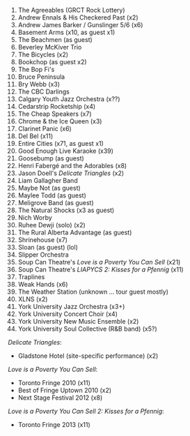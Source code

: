 1. The Agreeables (GRCT Rock Lottery)
1. Andrew Ennals & His Checkered Past (x2)
1. Andrew James Barker / Gunslinger 5/6 (x6)
1. Basement Arms (x10, as guest x1)
1. The Beachmen (as guest)
1. Beverley McKiver Trio
1. The Bicycles (x2)
1. Bookchop (as guest x2)
1. The Bop Fi's
1. Bruce Peninsula
1. Bry Webb (x3)
1. The CBC Darlings
1. Calgary Youth Jazz Orchestra (x??)
1. Cedarstrip Rocketship (x4)
1. The Cheap Speakers (x7)
1. Chrome & the Ice Queen (x3)
1. Clarinet Panic (x6)
1. Del Bel (x11)
1. Entire Cities (x71, as guest x1)
1. Good Enough Live Karaoke (x39)
1. Goosebump (as guest)
1. Henri Fabergé and the Adorables (x8)
1. Jason Doell's _Delicate Triangles_ (x2)
1. Liam Gallagher Band
1. Maybe Not (as guest)
1. Maylee Todd (as guest)
1. Meligrove Band (as guest)
1. The Natural Shocks (x3 as guest)
1. Nich Worby
1. Ruhee Dewji (solo) (x2)
1. The Rural Alberta Advantage (as guest)
1. Shrinehouse (x7)
1. Sloan (as guest) (lol)
1. Slipper Orchestra
1. Soup Can Theatre's _Love is a Poverty You Can Sell_ (x21)
1. Soup Can Theatre's _LIAPYCS 2: Kisses for a Pfennig_ (x11)
1. Traplines
1. Weak Hands (x6)
1. The Weather Station (unknown ... tour guest mostly)
1. XLNS (x2)
1. York University Jazz Orchestra (x3+)
1. York University Concert Choir (x4)
1. York University New Music Ensemble (x2)
1. York University Soul Collective (R&B band) (x5?)

_Delicate Triangles_:
* Gladstone Hotel (site-specific performance) (x2)

_Love is a Poverty You Can Sell_:
* Toronto Fringe 2010 (x11)
* Best of Fringe Uptown 2010 (x2)
* Next Stage Festival 2012 (x8)

_Love is a Poverty You Can Sell 2: Kisses for a Pfennig_:
* Toronto Fringe 2013 (x11)
